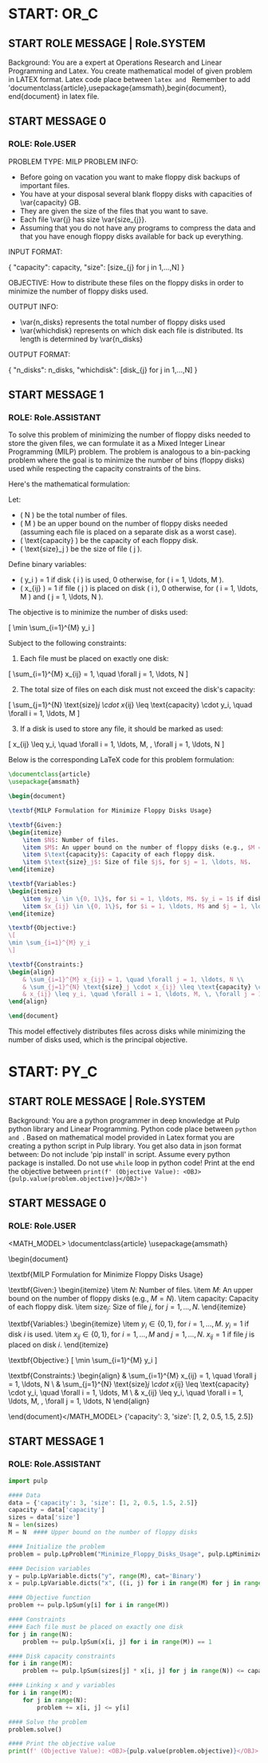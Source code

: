 # START: OR_C 
## START ROLE MESSAGE | Role.SYSTEM 
Background: You are a expert at Operations Research and Linear Programming and Latex. You create mathematical model of given problem in LATEX format. Latex code place between ```latex and ``` Remember to add 'documentclass{article},usepackage{amsmath},begin{document}, end{document} in latex file. 
## START MESSAGE 0 
### ROLE: Role.USER
<DESCRIPTION>
PROBLEM TYPE: MILP
PROBLEM INFO:

- Before going on vacation you want to make floppy disk backups of important files. 
- You have at your disposal several blank floppy disks with capacities of \var{capacity} GB. 
- They are given the size of the files that you want to save.
- Each file \var{j} has size \var{size_{j}}.
- Assuming that you do not have any programs to compress the data and that you have enough floppy disks available for back up everything.

INPUT FORMAT:

{
	"capacity": capacity,
	"size": [size_{j} for j in 1,...,N]
}

OBJECTIVE: How to distribute these files on the floppy disks in order to minimize the number of floppy disks used.

OUTPUT INFO:

- \var{n_disks} represents the total number of floppy disks used
- \var{whichdisk} represents on which disk each file is distributed. Its length is determined by \var{n_disks}

OUTPUT FORMAT:

{
	"n_disks": n_disks,
	"whichdisk": [disk_{j} for j in 1,...,N]
}
</DESCRIPTION>


## START MESSAGE 1 
### ROLE: Role.ASSISTANT
To solve this problem of minimizing the number of floppy disks needed to store the given files, we can formulate it as a Mixed Integer Linear Programming (MILP) problem. The problem is analogous to a bin-packing problem where the goal is to minimize the number of bins (floppy disks) used while respecting the capacity constraints of the bins.

Here's the mathematical formulation:

Let:
- \( N \) be the total number of files.
- \( M \) be an upper bound on the number of floppy disks needed (assuming each file is placed on a separate disk as a worst case).
- \( \text{capacity} \) be the capacity of each floppy disk.
- \( \text{size}_j \) be the size of file \( j \).

Define binary variables:
- \( y_i \) = 1 if disk \( i \) is used, 0 otherwise, for \( i = 1, \ldots, M \).
- \( x_{ij} \) = 1 if file \( j \) is placed on disk \( i \), 0 otherwise, for \( i = 1, \ldots, M \) and \( j = 1, \ldots, N \).

The objective is to minimize the number of disks used:

\[
\min \sum_{i=1}^{M} y_i
\]

Subject to the following constraints:

1. Each file must be placed on exactly one disk:

\[
\sum_{i=1}^{M} x_{ij} = 1, \quad \forall j = 1, \ldots, N
\]

2. The total size of files on each disk must not exceed the disk's capacity:

\[
\sum_{j=1}^{N} \text{size}_j \cdot x_{ij} \leq \text{capacity} \cdot y_i, \quad \forall i = 1, \ldots, M
\]

3. If a disk is used to store any file, it should be marked as used:

\[
x_{ij} \leq y_i, \quad \forall i = 1, \ldots, M, \, \forall j = 1, \ldots, N
\]

Below is the corresponding LaTeX code for this problem formulation:

```latex
\documentclass{article}
\usepackage{amsmath}

\begin{document}

\textbf{MILP Formulation for Minimize Floppy Disks Usage}

\textbf{Given:}
\begin{itemize}
    \item $N$: Number of files.
    \item $M$: An upper bound on the number of floppy disks (e.g., $M = N$).
    \item $\text{capacity}$: Capacity of each floppy disk.
    \item $\text{size}_j$: Size of file $j$, for $j = 1, \ldots, N$.
\end{itemize}

\textbf{Variables:}
\begin{itemize}
    \item $y_i \in \{0, 1\}$, for $i = 1, \ldots, M$. $y_i = 1$ if disk $i$ is used.
    \item $x_{ij} \in \{0, 1\}$, for $i = 1, \ldots, M$ and $j = 1, \ldots, N$. $x_{ij} = 1$ if file $j$ is placed on disk $i$.
\end{itemize}

\textbf{Objective:}
\[
\min \sum_{i=1}^{M} y_i
\]

\textbf{Constraints:}
\begin{align}
    & \sum_{i=1}^{M} x_{ij} = 1, \quad \forall j = 1, \ldots, N \\
    & \sum_{j=1}^{N} \text{size}_j \cdot x_{ij} \leq \text{capacity} \cdot y_i, \quad \forall i = 1, \ldots, M \\
    & x_{ij} \leq y_i, \quad \forall i = 1, \ldots, M, \, \forall j = 1, \ldots, N
\end{align}

\end{document}
```

This model effectively distributes files across disks while minimizing the number of disks used, which is the principal objective.

# START: PY_C 
## START ROLE MESSAGE | Role.SYSTEM 
Background: You are a python programmer in deep knowledge at Pulp python library and Linear Programming. Python code place between ```python and ```. Based on mathematical model provided in Latex format you are creating a python script in Pulp library. You get also data in json format between: <DATA></DATA> Do not include 'pip install' in script. Assume every python package is installed. Do not use `while` loop in python code! Print at the end the objective between <OBJ></OBJ> `print(f' (Objective Value): <OBJ>{pulp.value(problem.objective)}</OBJ>')` 
## START MESSAGE 0 
### ROLE: Role.USER
<MATH_MODEL>
\documentclass{article}
\usepackage{amsmath}

\begin{document}

\textbf{MILP Formulation for Minimize Floppy Disks Usage}

\textbf{Given:}
\begin{itemize}
    \item $N$: Number of files.
    \item $M$: An upper bound on the number of floppy disks (e.g., $M = N$).
    \item $\text{capacity}$: Capacity of each floppy disk.
    \item $\text{size}_j$: Size of file $j$, for $j = 1, \ldots, N$.
\end{itemize}

\textbf{Variables:}
\begin{itemize}
    \item $y_i \in \{0, 1\}$, for $i = 1, \ldots, M$. $y_i = 1$ if disk $i$ is used.
    \item $x_{ij} \in \{0, 1\}$, for $i = 1, \ldots, M$ and $j = 1, \ldots, N$. $x_{ij} = 1$ if file $j$ is placed on disk $i$.
\end{itemize}

\textbf{Objective:}
\[
\min \sum_{i=1}^{M} y_i
\]

\textbf{Constraints:}
\begin{align}
    & \sum_{i=1}^{M} x_{ij} = 1, \quad \forall j = 1, \ldots, N \\
    & \sum_{j=1}^{N} \text{size}_j \cdot x_{ij} \leq \text{capacity} \cdot y_i, \quad \forall i = 1, \ldots, M \\
    & x_{ij} \leq y_i, \quad \forall i = 1, \ldots, M, \, \forall j = 1, \ldots, N
\end{align}

\end{document}</MATH_MODEL>
<DATA>
{'capacity': 3, 'size': [1, 2, 0.5, 1.5, 2.5]}</DATA>


## START MESSAGE 1 
### ROLE: Role.ASSISTANT
```python
import pulp

#### Data
data = {'capacity': 3, 'size': [1, 2, 0.5, 1.5, 2.5]}
capacity = data['capacity']
sizes = data['size']
N = len(sizes)
M = N  #### Upper bound on the number of floppy disks

#### Initialize the problem
problem = pulp.LpProblem("Minimize_Floppy_Disks_Usage", pulp.LpMinimize)

#### Decision variables
y = pulp.LpVariable.dicts("y", range(M), cat='Binary')
x = pulp.LpVariable.dicts("x", ((i, j) for i in range(M) for j in range(N)), cat='Binary')

#### Objective function
problem += pulp.lpSum(y[i] for i in range(M))

#### Constraints
#### Each file must be placed on exactly one disk
for j in range(N):
    problem += pulp.lpSum(x[i, j] for i in range(M)) == 1

#### Disk capacity constraints
for i in range(M):
    problem += pulp.lpSum(sizes[j] * x[i, j] for j in range(N)) <= capacity * y[i]

#### Linking x and y variables
for i in range(M):
    for j in range(N):
        problem += x[i, j] <= y[i]

#### Solve the problem
problem.solve()

#### Print the objective value
print(f' (Objective Value): <OBJ>{pulp.value(problem.objective)}</OBJ>')
```

